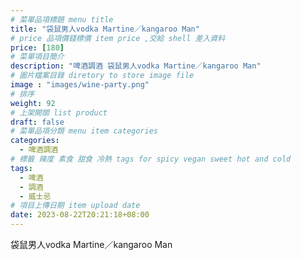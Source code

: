 ```yaml
---
# 菜單品項標題 menu title 
title: "袋鼠男人vodka Martine／kangaroo Man"
# price 品項價錢標價 item price ,交給 shell 差入資料
price: [180] 
# 菜單項目簡介 
description: "啤酒調酒 袋鼠男人vodka Martine／kangaroo Man"
# 圖片檔案目錄 diretory to store image file
image : "images/wine-party.png"
# 排序
weight: 92 
# 上架開關 list product 
draft: false
# 菜單品項分類 menu item categories 
categories:
  - 啤酒調酒 
# 標籤 辣度 素食 甜食 冷熱 tags for spicy vegan sweet hot and cold 
tags:
  - 啤酒
  - 調酒 
  - 威士忌
# 項目上傳日期 item upload date 
date: 2023-08-22T20:21:18+08:00
---
```


 袋鼠男人vodka Martine／kangaroo Man
